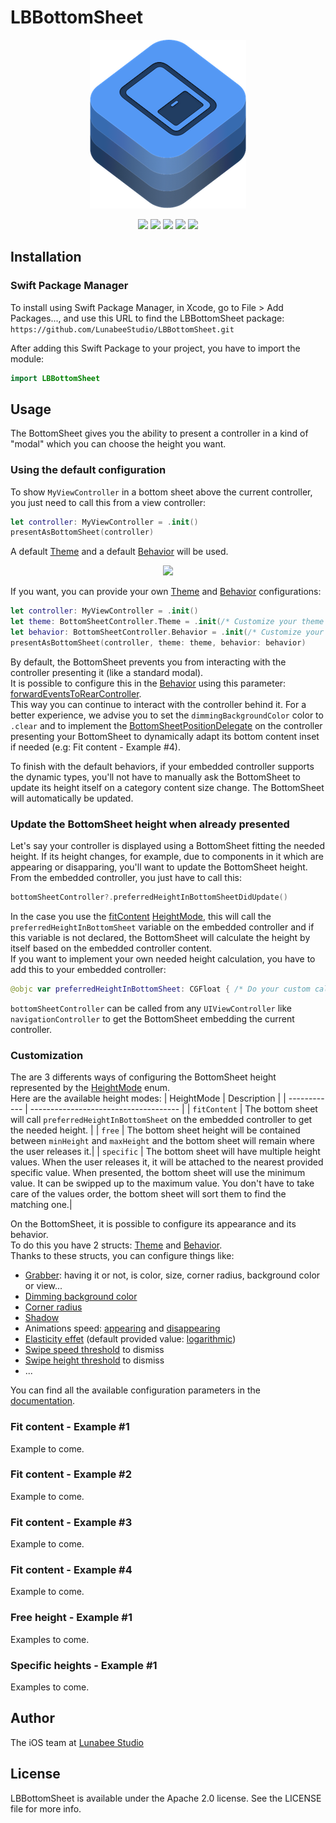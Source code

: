 # LBBottomSheet
<p align="center">
  <img src="https://github.com/LunabeeStudio/LBBottomSheet/raw/master/Sources/LBBottomSheet/LBBottomSheet.docc/Resources/PackageIcon.png"/>
</p>
<p align="center">
<img src="https://img.shields.io/github/v/tag/LunabeeStudio/LBBottomSheet?color=informational&label=Version&sort=semver"/>
<img src="https://img.shields.io/badge/SPM-Compatible-brightgreen.svg?style=flat"/>
<img src="https://img.shields.io/badge/Swift-v5-brightgreen.svg?style=flat&logo=swift"/>
<img src="https://img.shields.io/badge/platform-iOS_11.4+-lightgrey.svg?style=flat"/>
<img src="https://img.shields.io/badge/License-Apache--2.0-informational.svg?style=flat"/>
</p>

## Installation

### Swift Package Manager

To install using Swift Package Manager, in Xcode, go to File > Add Packages..., and use this URL to find the LBBottomSheet package:
`https://github.com/LunabeeStudio/LBBottomSheet.git`
   
After adding this Swift Package to your project, you have to import the module:   
```swift
import LBBottomSheet
```   

## Usage
The BottomSheet gives you the ability to present a controller in a kind of "modal" which you can choose the height you want.   
### Using the default configuration 
To show `MyViewController` in a bottom sheet above the current controller, you just need to call this from a view controller:
```swift
let controller: MyViewController = .init()
presentAsBottomSheet(controller)
```   
A default [Theme](https://lbbottomsheet.lunabee.studio/documentation/lbbottomsheet/bottomsheetcontroller/theme) and a default [Behavior](https://lbbottomsheet.lunabee.studio/documentation/lbbottomsheet/bottomsheetcontroller/behavior) will be used.   
   
<p align="center" width="100%">
    <img width="200px" src="https://user-images.githubusercontent.com/6451155/138927889-c1471730-cb99-4f20-9c43-bfdb60b5843b.png"> 
</p>


If you want, you can provide your own [Theme](https://lbbottomsheet.lunabee.studio/documentation/lbbottomsheet/bottomsheetcontroller/theme) and [Behavior](https://lbbottomsheet.lunabee.studio/documentation/lbbottomsheet/bottomsheetcontroller/behavior) configurations:   
```swift
let controller: MyViewController = .init()
let theme: BottomSheetController.Theme = .init(/* Customize your theme here */)
let behavior: BottomSheetController.Behavior = .init(/* Customize your behavior here */)
presentAsBottomSheet(controller, theme: theme, behavior: behavior)
```   

By default, the BottomSheet prevents you from interacting with the controller presenting it (like a standard modal).   
It is possible to configure this in the [Behavior](https://lbbottomsheet.lunabee.studio/documentation/lbbottomsheet/bottomsheetcontroller/behavior) using this parameter: [forwardEventsToRearController](https://lbbottomsheet.lunabee.studio/documentation/lbbottomsheet/bottomsheetcontroller/behavior/forwardeventstorearcontroller).   
This way you can continue to interact with the controller behind it. For a better experience, we advise you to set the `dimmingBackgroundColor` color to `.clear` and to implement the [BottomSheetPositionDelegate](https://lbbottomsheet.lunabee.studio/documentation/lbbottomsheet/bottomsheetpositiondelegate) on the controller presenting your BottomSheet to dynamically adapt its bottom content inset if needed (e.g: Fit content - Example #4).   

To finish with the default behaviors, if your embedded controller supports the dynamic types, you'll not have to manually ask the BottomSheet to update its height itself on a category content size change. The BottomSheet will automatically be updated.

### Update the BottomSheet height when already presented
Let's say your controller is displayed using a BottomSheet fitting the needed height. If its height changes, for example, due to components in it which are appearing or disapparing, you'll want to update the BottomSheet height.   
From the embedded controller, you just have to call this:   
```swift
bottomSheetController?.preferredHeightInBottomSheetDidUpdate()
```   
   
In the case you use the [fitContent](https://lbbottomsheet.lunabee.studio/documentation/lbbottomsheet/bottomsheetcontroller/behavior/heightmode-swift.enum/fitcontent) [HeightMode](https://lbbottomsheet.lunabee.studio/documentation/lbbottomsheet/bottomsheetcontroller/behavior/heightmode-swift.enum), this will call the `preferredHeightInBottomSheet` variable on the embedded controller and if this variable is not declared, the BottomSheet will calculate the height by itself based on the embedded controller content.   
If you want to implement your own needed height calculation, you have to add this to your embedded controller:
```swift
@objc var preferredHeightInBottomSheet: CGFloat { /* Do your custom calculation here */ }
```

`bottomSheetController` can be called from any `UIViewController` like `navigationController` to get the BottomSheet embedding the current controller.

### Customization
The are 3 differents ways of configuring the BottomSheet height represented by the [HeightMode](https://lbbottomsheet.lunabee.studio/documentation/lbbottomsheet/bottomsheetcontroller/behavior/heightmode-swift.enum) enum.   
Here are the available height modes:
| HeightMode   | Description                           |
| ------------ | ------------------------------------- | 
| `fitContent` | The bottom sheet will call `preferredHeightInBottomSheet` on the embedded controller to get the needed height.                            |
| `free`       | The bottom sheet height will be contained between `minHeight` and `maxHeight` and the bottom sheet will remain where the user releases it.|
| `specific`   | The bottom sheet will have multiple height values. When the user releases it, it will be attached to the nearest provided specific value.   When presented, the bottom sheet will use the minimum value. It can be swipped up to the maximum value. You don't have to take care of the values order, the bottom sheet will sort them to find the matching one.|   

On the BottomSheet, it is possible to configure its appearance and its behavior.   
To do this you have 2 structs: [Theme](https://lbbottomsheet.lunabee.studio/documentation/lbbottomsheet/bottomsheetcontroller/theme) and [Behavior](https://lbbottomsheet.lunabee.studio/documentation/lbbottomsheet/bottomsheetcontroller/behavior).   
Thanks to these structs, you can configure things like:
- [Grabber](https://lbbottomsheet.lunabee.studio/documentation/lbbottomsheet/bottomsheetcontroller/theme/grabber-swift.struct): having it or not, is color, size, corner radius, background color or view...
- [Dimming background color](https://lbbottomsheet.lunabee.studio/documentation/lbbottomsheet/bottomsheetcontroller/theme/dimmingbackgroundcolor)
- [Corner radius](https://lbbottomsheet.lunabee.studio/documentation/lbbottomsheet/bottomsheetcontroller/theme/cornerradius)
- [Shadow](https://lbbottomsheet.lunabee.studio/documentation/lbbottomsheet/bottomsheetcontroller/theme/shadow-swift.struct)
- Animations speed: [appearing](https://lbbottomsheet.lunabee.studio/documentation/lbbottomsheet/bottomsheetcontroller/behavior/appearinganimationduration) and [disappearing](https://lbbottomsheet.lunabee.studio/documentation/lbbottomsheet/bottomsheetcontroller/behavior/disappearinganimationduration)
- [Elasticity effet](https://lbbottomsheet.lunabee.studio/documentation/lbbottomsheet/bottomsheetcontroller/behavior/elasticityfunction) (default provided value: [logarithmic](https://lbbottomsheet.lunabee.studio/documentation/lbbottomsheet/bottomsheetconstant/animation/elasticity/logarithmic))
- [Swipe speed threshold](https://lbbottomsheet.lunabee.studio/documentation/lbbottomsheet/bottomsheetcontroller/behavior/velocitythresholdtodismiss) to dismiss
- [Swipe height threshold](https://lbbottomsheet.lunabee.studio/documentation/lbbottomsheet/bottomsheetcontroller/behavior/heightpercentagethresholdtodismiss) to dismiss
- ...   
   
You can find all the available configuration parameters in the [documentation](https://lbbottomsheet.lunabee.studio/documentation/lbbottomsheet).

### Fit content - Example #1
Example to come.
### Fit content - Example #2
Example to come.
### Fit content - Example #3
Example to come.
### Fit content - Example #4
Example to come.

### Free height - Example #1
Examples to come.

### Specific heights - Example #1
Examples to come.

## Author

The iOS team at [Lunabee Studio](https://www.lunabee.studio)     

## License

LBBottomSheet is available under the Apache 2.0 license. See the LICENSE file for more info.

